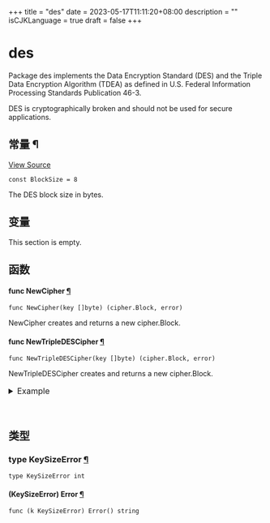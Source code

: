+++
title = "des"
date = 2023-05-17T11:11:20+08:00
description = ""
isCJKLanguage = true
draft = false
+++
# des



Package des implements the Data Encryption Standard (DES) and the Triple Data Encryption Algorithm (TDEA) as defined in U.S. Federal Information Processing Standards Publication 46-3.

DES is cryptographically broken and should not be used for secure applications.













## 常量 ¶

[View Source](https://cs.opensource.google/go/go/+/go1.20.1:src/crypto/des/cipher.go;l=15)

```
const BlockSize = 8
```

The DES block size in bytes.

## 变量

This section is empty.

## 函数

#### func NewCipher [¶](https://pkg.go.dev/crypto/des@go1.20.1#NewCipher)

```
func NewCipher(key []byte) (cipher.Block, error)
```

NewCipher creates and returns a new cipher.Block.

#### func NewTripleDESCipher [¶](https://pkg.go.dev/crypto/des@go1.20.1#NewTripleDESCipher)

```
func NewTripleDESCipher(key []byte) (cipher.Block, error)
```

NewTripleDESCipher creates and returns a new cipher.Block.

<details tabindex="-1" id="example-NewTripleDESCipher" class="Documentation-exampleDetails js-exampleContainer" style="box-sizing: border-box; border: 0px; font-style: inherit; font-variant: inherit; font-weight: inherit; font-stretch: inherit; line-height: inherit; font-family: inherit; font-size: 16px; margin: 1rem 0px 0px; padding: 0px; vertical-align: baseline; display: block;"><summary class="Documentation-exampleDetailsHeader" style="box-sizing: border-box; border: 0px; font-style: inherit; font-variant: inherit; font-weight: inherit; font-stretch: inherit; line-height: inherit; font-family: inherit; font-size: 16px; margin: 0px 0px 2rem; padding: 0px; vertical-align: baseline; color: var(--color-brand-primary); cursor: pointer; outline: none; text-decoration: none;">Example<span>&nbsp;</span><a href="https://pkg.go.dev/crypto/des@go1.20.1#example-NewTripleDESCipher" style="box-sizing: border-box; border: 0px; font-style: inherit; font-variant: inherit; font-weight: inherit; font-stretch: inherit; line-height: inherit; font-family: inherit; font-size: 16px; margin: 0px; padding: 0px; vertical-align: baseline; color: var(--color-brand-primary); text-decoration: none; opacity: 0;">¶</a></summary><div class="Documentation-exampleDetailsBody" style="box-sizing: border-box; border: 0px; font-style: inherit; font-variant: inherit; font-weight: inherit; font-stretch: inherit; line-height: inherit; font-family: inherit; font-size: 16px; margin: 0px; padding: 0px; vertical-align: baseline;"><textarea class="Documentation-exampleCode code" spellcheck="false" style="box-sizing: border-box; font-style: inherit; font-variant: inherit; font-weight: inherit; font-stretch: inherit; font-size: 0.875rem; line-height: 1.5em; font-family: SFMono-Regular, Consolas, &quot;Liberation Mono&quot;, Menlo, monospace; background-color: var(--color-background-accented); border: var(--border); border-top-left-radius: ; border-top-right-radius: ; border-bottom-right-radius: 0px; border-bottom-left-radius: 0px; color: var(--color-text); overflow-x: auto; padding: 0.625rem; tab-size: 4; white-space: pre; height: 30.875rem; outline: none; resize: none; width: 981.76px; margin: 0px;"></textarea><pre style="box-sizing: border-box; border: var(--border); font-style: inherit; font-variant: inherit; font-weight: inherit; font-stretch: inherit; line-height: 1.5em; font-family: SFMono-Regular, Consolas, &quot;Liberation Mono&quot;, Menlo, monospace; font-size: 0.875rem; margin: -0.25rem 0px 1rem; padding: 0.625rem; vertical-align: baseline; background-color: var(--color-background-accented); border-radius: 0px 0px 0.3rem 0.3rem; color: var(--color-text); overflow-x: auto; tab-size: 4; white-space: pre-wrap; word-break: break-all; overflow-wrap: break-word;"><span class="Documentation-exampleOutputLabel" style="box-sizing: border-box; border: 0px; font-style: inherit; font-variant: inherit; font-weight: inherit; font-stretch: inherit; line-height: inherit; font-family: inherit; font-size: 14px; margin: 0px; padding: 0px; vertical-align: baseline; color: var(--color-text-subtle);"></span><span class="Documentation-exampleOutput" style="box-sizing: border-box; border: 0px; font-style: inherit; font-variant: inherit; font-weight: inherit; font-stretch: inherit; line-height: inherit; font-family: inherit; font-size: 14px; margin: 0px 0px 0.5rem; padding: 0px; vertical-align: baseline; border-top-left-radius: 0px; border-top-right-radius: 0px;"></span></pre></div><div class="Documentation-exampleButtonsContainer" style="box-sizing: border-box; border: 0px; font-style: inherit; font-variant: inherit; font-weight: inherit; font-stretch: inherit; line-height: inherit; font-family: inherit; font-size: 16px; margin: 0.5rem 0px 0px; padding: 0px; vertical-align: baseline; align-items: center; display: flex; justify-content: flex-end;"><p class="Documentation-exampleError" role="alert" aria-atomic="true" style="box-sizing: border-box; border: 0px; font-style: inherit; font-variant: inherit; font-weight: inherit; font-stretch: inherit; line-height: 1.5rem; font-family: inherit; font-size: 1rem; margin: 1rem 0px; padding: 0px 0.5rem 0px 0px; vertical-align: baseline; max-width: 60rem; color: var(--pink);"></p><button class="Documentation-exampleShareButton" aria-label="Share Code" style="box-sizing: border-box; border: 0.0625rem solid var(--turq-dark); font: inherit; margin: 0px 0px 0px 0.5rem; padding: 0px 1rem; vertical-align: baseline; border-radius: 0.25rem; cursor: pointer; height: 2rem; background-color: var(--white); color: var(--turq-dark);"></button><button class="Documentation-exampleFormatButton" aria-label="Format Code" style="box-sizing: border-box; border: 0.0625rem solid var(--turq-dark); font: inherit; margin: 0px 0px 0px 0.5rem; padding: 0px 1rem; vertical-align: baseline; border-radius: 0.25rem; cursor: pointer; height: 2rem; background-color: var(--white); color: var(--turq-dark);"></button><button class="Documentation-exampleRunButton" aria-label="Run Code" style="box-sizing: border-box; border: 0.0625rem solid var(--turq-dark); font: inherit; margin: 0px 0px 0px 0.5rem; padding: 0px 1rem; vertical-align: baseline; border-radius: 0.25rem; cursor: pointer; height: 2rem; background-color: var(--turq-dark); color: var(--white);"></button></div></details>

## 类型

### type KeySizeError [¶](https://pkg.go.dev/crypto/des@go1.20.1#KeySizeError)

```
type KeySizeError int
```

#### (KeySizeError) Error [¶](https://pkg.go.dev/crypto/des@go1.20.1#KeySizeError.Error)

```
func (k KeySizeError) Error() string
```